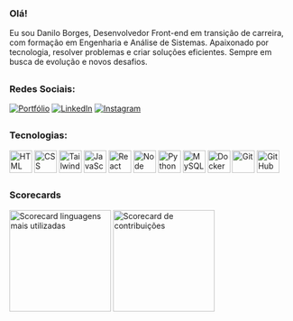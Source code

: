 ### Olá!
Eu sou Danilo Borges, Desenvolvedor Front-end em transição de carreira, com formação em Engenharia e Análise de Sistemas. Apaixonado por tecnologia, resolver problemas e criar soluções eficientes. Sempre em busca de evolução e novos desafios.

##

### Redes Sociais:

[![Portfólio](https://img.shields.io/badge/GitHub-100000?style=for-the-badge&logo=github&logoColor=white)]([https://idaniloborgres-portfolio.netlify.app/])
[![LinkedIn](	https://img.shields.io/badge/LinkedIn-0077B5?style=for-the-badge&logo=linkedin&logoColor=white)](https://www.linkedin.com/in/danilo-borges-dev-eng/)
[![Instagram](https://img.shields.io/badge/Instagram-E4405F?style=for-the-badge&logo=instagram&logoColor=white)](https://www.instagram.com/idaniloborges/)



##

### Tecnologias:          

<div>
  <img align="center" alt="HTML" height="40" width="40" src="https://cdn.jsdelivr.net/gh/devicons/devicon@latest/icons/html5/html5-plain.svg" />
  <img align="center" alt="CSS" height="40" width="40" src="https://cdn.jsdelivr.net/gh/devicons/devicon@latest/icons/css3/css3-plain.svg" />
  <img align="center" alt="Tailwind" height="40" width="40" src="https://cdn.jsdelivr.net/gh/devicons/devicon@latest/icons/tailwindcss/tailwindcss-original.svg" />
  <img align="center" alt="JavaScript" height="40" width="40" src="https://cdn.jsdelivr.net/gh/devicons/devicon@latest/icons/javascript/javascript-plain.svg" />
  <img align="center" alt="React" height="40" width="40" src="https://cdn.jsdelivr.net/gh/devicons/devicon@latest/icons/react/react-original.svg" />
  <img align="center" alt="Node" height="40" width="40" src="https://cdn.jsdelivr.net/gh/devicons/devicon@latest/icons/nodejs/nodejs-original-wordmark.svg" />
  <img align="center" alt="Python" height="40" width="40" src="https://cdn.jsdelivr.net/gh/devicons/devicon/icons/python/python-original-wordmark.svg" />
  <img align="center" alt="MySQL" height="40" width="40" src="https://cdn.jsdelivr.net/gh/devicons/devicon@latest/icons/mysql/mysql-original-wordmark.svg" />
  <img align="center" alt="Docker" height="40" width="40" src="https://cdn.jsdelivr.net/gh/devicons/devicon@latest/icons/docker/docker-plain-wordmark.svg" />
  <img align="center" alt="Git" height="40" width="40" src="https://cdn.jsdelivr.net/gh/devicons/devicon@latest/icons/git/git-plain-wordmark.svg" />
  <img align="center" alt="GitHub" height="40" width="40" src="https://cdn.jsdelivr.net/gh/devicons/devicon@latest/icons/github/github-original-wordmark.svg" />
</div>

##

### Scorecards
<div>
   <img height="180em" alt="Scorecard linguagens mais utilizadas" src="https://github-readme-stats.vercel.app/api/top-langs/?username=idaniloborges&layout=compact&theme=react&hide_border=true&border_radius=15" />
   <img height="180em" alt="Scorecard de contribuições" src="https://github-readme-stats.vercel.app/api?username=idaniloborges&show_icons=true&theme=react&hide_border=true&border_radius=15"/>
</div>


